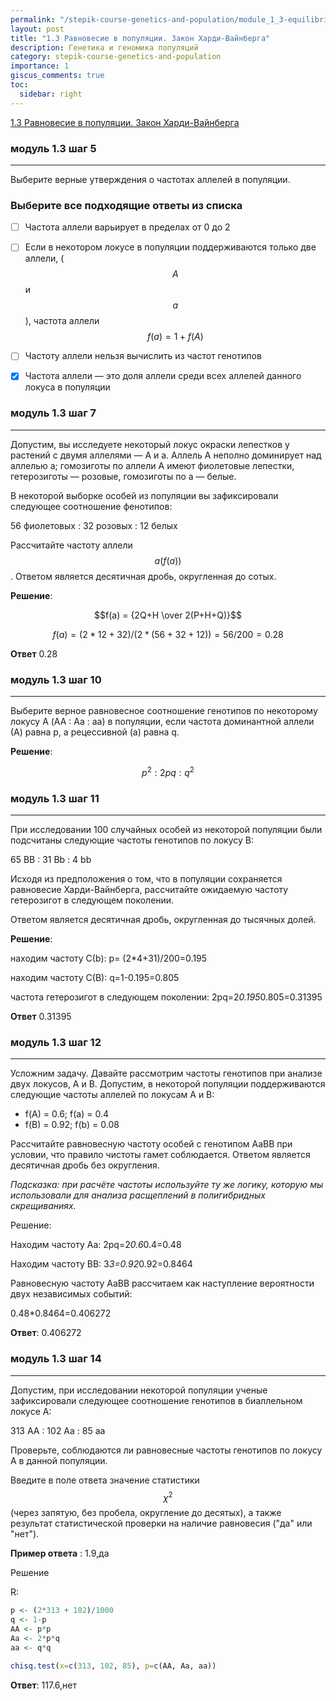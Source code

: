 ```yaml
---
permalink: "/stepik-course-genetics-and-population/module_1_3-equilibrium_in_the_population_Hardy-Weinberg_law"
layout: post
title: "1.3 Равновесие в популяции. Закон Харди-Вайнберга"
description: Генетика и геномика популяций
category: stepik-course-genetics-and-population
importance: 1
giscus_comments: true
toc:
  sidebar: right
---
```


[1.3 Равновесие в популяции. Закон Харди-Вайнберга](https://stepik.org/lesson/88182/step/1?unit=64522)

### модуль 1.3 шаг 5

---

Выберите верные утверждения о частотах аллелей в популяции.

### Выберите все подходящие ответы из списка

* [ ] Частота аллели варьирует в пределах от 0 до 2
* [ ] Если в некотором локусе в популяции поддерживаются только две аллели, ($$A$$ и $$a$$), частота аллели $$f(a) = 1 + f(A)$$
* [ ] Частоту аллели нельзя вычислить из частот генотипов
* [X] Частота аллели — это доля аллели среди всех аллелей данного локуса в популяции


### модуль 1.3 шаг 7

---

Допустим, вы исследуете некоторый локус окраски лепестков у растений с двумя аллелями — А и а. Аллель А неполно доминирует над аллелью а; гомозиготы по аллели А имеют фиолетовые лепестки, гетерозиготы — розовые, гомозиготы по а — белые.

В некоторой выборке особей из популяции вы зафиксировали следующее соотношение фенотипов:

56 фиолетовых : 32 розовых : 12 белых

Рассчитайте частоту аллели $$а (f(a))$$. Ответом является десятичная дробь, округленная до сотых.

**Решение**:

$$f(a) = {2Q+H \over 2(P+H+Q)}$$

$$f(a) = (2*12+32)/(2*(56+32+12))=56/200=0.28$$

**Ответ**
0.28

### модуль 1.3 шаг 10

---

Выберите верное равновесное соотношение генотипов по некоторому локусу А (AA : Aa : aa) в популяции, если частота доминантной аллели (А) равна p, а рецессивной (а) равна q.

**Решение**:

$$p^2 : 2pq : q^2$$


### модуль 1.3 шаг 11

---

При исследовании 100 случайных особей из некоторой популяции были подсчитаны следующие частоты генотипов по локусу B:

65 BB : 31 Bb : 4 bb

Исходя из предположения о том, что в популяции сохраняется равновесие Харди-Вайнберга, рассчитайте ожидаемую частоту гетерозигот в следующем поколении.

Ответом является десятичная дробь, округленная до тысячных долей.

**Решение**:

находим частоту С(b): p= (2*4+31)/200=0.195

находим частоту С(В): q=1-0.195=0.805

частота гетерозигот в следующем поколении: 2pq=2*0.195*0.805=0.31395

**Ответ**
0.31395

### модуль 1.3 шаг 12

---

Усложним задачу. Давайте рассмотрим частоты генотипов при анализе двух локусов, A и B. Допустим, в некоторой популяции поддерживаются следующие частоты аллелей по локусам А и B:

* f(A) = 0.6; f(a) = 0.4
* f(B) = 0.92; f(b) = 0.08

Рассчитайте равновесную частоту особей с генотипом AaBB при условии, что правило чистоты гамет соблюдается. Ответом является десятичная дробь без округления.

*Подсказка: при расчёте частоты используйте ту же логику, которую мы использовали для анализа расщеплений в полигибридных скрещиваниях.*

Решение:

Находим частоту Аа: 2pq=2*0.6*0.4=0.48

Находим частоту ВВ: З*З=0.92*0.92=0.8464

Равновесную частоту АаВВ рассчитаем как наступление вероятности двух независимых событий:

0.48*0.8464=0.406272

**Ответ**: 0.406272


### модуль 1.3 шаг 14

---

Допустим, при исследовании некоторой популяции ученые зафиксировали следующее соотношение генотипов в биаллельном локусе A:

313 AA : 102 Aa : 85 aa

Проверьте, соблюдаются ли равновесные частоты генотипов по локусу А в данной популяции.

Введите в поле ответа значение статистики $$\chi^2$$ (через запятую, без пробела, округление до десятых), а также результат статистической проверки на наличие равновесия ("да" или "нет").

**Пример ответа** : 1.9,да

Решение

R:
```R
p <- (2*313 + 102)/1000
q <- 1-p
AA <- p*p
Aa <- 2*p*q
aa <- q*q

chisq.test(x=c(313, 102, 85), p=c(AA, Aa, aa))
```

**Ответ**: 117.6,нет